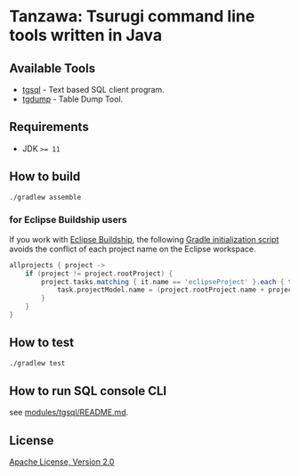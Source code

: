# Tanzawa: Tsurugi command line tools written in Java

## Available Tools

* [tgsql](./modules/tgsql) - Text based SQL client program.
* [tgdump](./modules/tgdump) - Table Dump Tool.

## Requirements

* JDK `>= 11`

## How to build

```sh
./gradlew assemble
```

### for Eclipse Buildship users

If you work with [Eclipse Buildship](https://github.com/eclipse/buildship), the following [Gradle initialization script](https://docs.gradle.org/current/userguide/init_scripts.html) avoids the conflict of each project name on the Eclipse workspace.

```gradle
allprojects { project ->
    if (project != project.rootProject) {
        project.tasks.matching { it.name == 'eclipseProject' }.each { task ->
            task.projectModel.name = (project.rootProject.name + project.path).replace(':', '-')
        }
    }
}
```

## How to test

```sh
./gradlew test
```

## How to run SQL console CLI

see [modules/tgsql/README.md](modules/tgsql/README.md).

## License

[Apache License, Version 2.0](http://www.apache.org/licenses/LICENSE-2.0)
